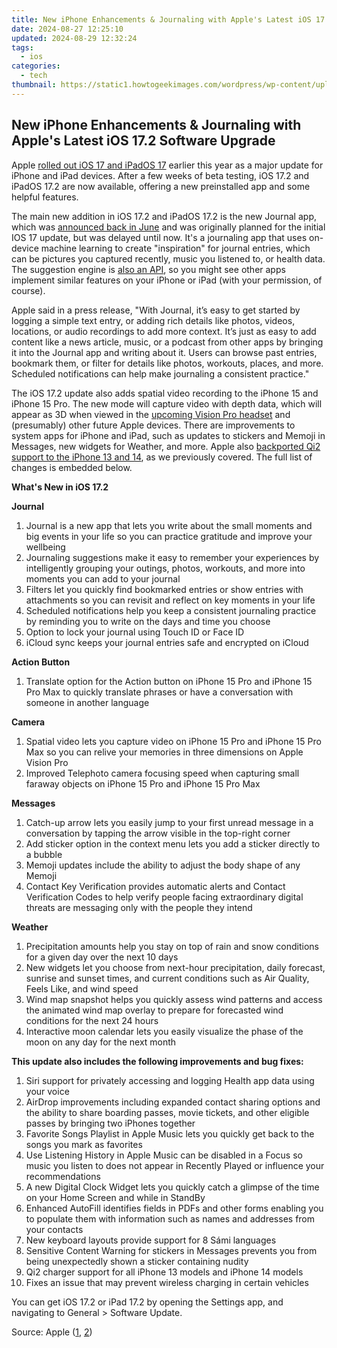 ```yaml
---
title: New iPhone Enhancements & Journaling with Apple's Latest iOS 17.2 Software Upgrade
date: 2024-08-27 12:25:10
updated: 2024-08-29 12:32:24
tags:
  - ios
categories:
  - tech
thumbnail: https://static1.howtogeekimages.com/wordpress/wp-content/uploads/2023/09/5-1.png
---
```


## New iPhone Enhancements & Journaling with Apple's Latest iOS 17.2 Software Upgrade

Apple [rolled out iOS 17 and iPadOS 17](https://screen-recording.techidaily.com/enhanced-team-collaboration-with-slack-plus-filmora-timelines-for-2024/) earlier this year as a major update for iPhone and iPad devices. After a few weeks of beta testing, iOS 17.2 and iPadOS 17.2 are now available, offering a new preinstalled app and some helpful features.

 The main new addition in iOS 17.2 and iPadOS 17.2 is the new Journal app, which was [announced back in June](https://digital-screen-recording.techidaily.com/new-6-pure-android-screen-recorder-selections-no-ads-for-2024/) and was originally planned for the initial IOS 17 update, but was delayed until now. It's a journaling app that uses on-device machine learning to create "inspiration" for journal entries, which can be pictures you captured recently, music you listened to, or health data. The suggestion engine is [also an API](https://developer.apple.com/documentation/JournalingSuggestions), so you might see other apps implement similar features on your iPhone or iPad (with your permission, of course).

 Apple said in a press release, "With Journal, it’s easy to get started by logging a simple text entry, or adding rich details like photos, videos, locations, or audio recordings to add more context. It’s just as easy to add content like a news article, music, or a podcast from other apps by bringing it into the Journal app and writing about it. Users can browse past entries, bookmark them, or filter for details like photos, workouts, places, and more. Scheduled notifications can help make journaling a consistent practice."

 The iOS 17.2 update also adds spatial video recording to the iPhone 15 and iPhone 15 Pro. The new mode will capture video with depth data, which will appear as 3D when viewed in the [upcoming Vision Pro headset](https://location-social.techidaily.com/in-2024-how-to-sharefake-location-on-whatsapp-for-apple-iphone-12-mini-drfone-by-drfone-virtual-ios/) and (presumably) other future Apple devices. There are improvements to system apps for iPhone and iPad, such as updates to stickers and Memoji in Messages, new widgets for Weather, and more. Apple also [backported Qi2 support to the iPhone 13 and 14](https://extra-resources.techidaily.com/key-sites-for-innovative-font-design/), as we previously covered. The full list of changes is embedded below.

**What's New in iOS 17.2** 

**Journal** 

1. Journal is a new app that lets you write about the small moments and big events in your life so you can practice gratitude and improve your wellbeing
2. Journaling suggestions make it easy to remember your experiences by intelligently grouping your outings, photos, workouts, and more into moments you can add to your journal
3. Filters let you quickly find bookmarked entries or show entries with attachments so you can revisit and reflect on key moments in your life
4. Scheduled notifications help you keep a consistent journaling practice by reminding you to write on the days and time you choose
5. Option to lock your journal using Touch ID or Face ID
6. iCloud sync keeps your journal entries safe and encrypted on iCloud

**Action Button** 

1. Translate option for the Action button on iPhone 15 Pro and iPhone 15 Pro Max to quickly translate phrases or have a conversation with someone in another language

**Camera** 

1. Spatial video lets you capture video on iPhone 15 Pro and iPhone 15 Pro Max so you can relive your memories in three dimensions on Apple Vision Pro
2. Improved Telephoto camera focusing speed when capturing small faraway objects on iPhone 15 Pro and iPhone 15 Pro Max

**Messages** 

1. Catch-up arrow lets you easily jump to your first unread message in a conversation by tapping the arrow visible in the top-right corner
2. Add sticker option in the context menu lets you add a sticker directly to a bubble
3. Memoji updates include the ability to adjust the body shape of any Memoji
4. Contact Key Verification provides automatic alerts and Contact Verification Codes to help verify people facing extraordinary digital threats are messaging only with the people they intend

**Weather** 

1. Precipitation amounts help you stay on top of rain and snow conditions for a given day over the next 10 days
2. New widgets let you choose from next-hour precipitation, daily forecast, sunrise and sunset times, and current conditions such as Air Quality, Feels Like, and wind speed
3. Wind map snapshot helps you quickly assess wind patterns and access the animated wind map overlay to prepare for forecasted wind conditions for the next 24 hours
4. Interactive moon calendar lets you easily visualize the phase of the moon on any day for the next month

**This update also includes the following improvements and bug fixes:** 

1. Siri support for privately accessing and logging Health app data using your voice
2. AirDrop improvements including expanded contact sharing options and the ability to share boarding passes, movie tickets, and other eligible passes by bringing two iPhones together
3. Favorite Songs Playlist in Apple Music lets you quickly get back to the songs you mark as favorites
4. Use Listening History in Apple Music can be disabled in a Focus so music you listen to does not appear in Recently Played or influence your recommendations
5. A new Digital Clock Widget lets you quickly catch a glimpse of the time on your Home Screen and while in StandBy
6. Enhanced AutoFill identifies fields in PDFs and other forms enabling you to populate them with information such as names and addresses from your contacts
7. New keyboard layouts provide support for 8 Sámi languages
8. Sensitive Content Warning for stickers in Messages prevents you from being unexpectedly shown a sticker containing nudity
9. Qi2 charger support for all iPhone 13 models and iPhone 14 models
10. Fixes an issue that may prevent wireless charging in certain vehicles

 You can get iOS 17.2 or iPad 17.2 by opening the Settings app, and navigating to General > Software Update.

 Source: Apple ([1](https://www.apple.com/newsroom/2023/12/apple-introduces-spatial-video-capture-on-iphone-15-pro/), [2](https://www.apple.com/newsroom/2023/12/apple-launches-journal-app-a-new-app-for-reflecting-on-everyday-moments/))

<ins class="adsbygoogle"
     style="display:block"
     data-ad-format="autorelaxed"
     data-ad-client="ca-pub-7571918770474297"
     data-ad-slot="1223367746"></ins>



<ins class="adsbygoogle"
     style="display:block"
     data-ad-client="ca-pub-7571918770474297"
     data-ad-slot="8358498916"
     data-ad-format="auto"
     data-full-width-responsive="true"></ins>
